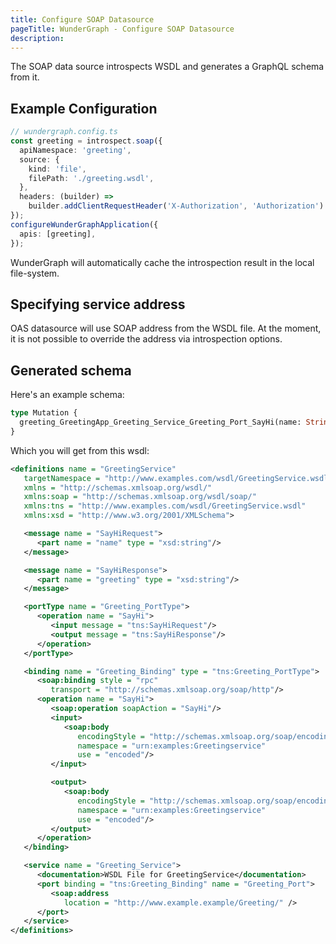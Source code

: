 ```yaml
---
title: Configure SOAP Datasource
pageTitle: WunderGraph - Configure SOAP Datasource
description:
---
```


The SOAP data source introspects WSDL and generates a GraphQL schema from it.

## Example Configuration

```typescript
// wundergraph.config.ts
const greeting = introspect.soap({
  apiNamespace: 'greeting',
  source: {
    kind: 'file',
    filePath: './greeting.wsdl',
  },
  headers: (builder) =>
    builder.addClientRequestHeader('X-Authorization', 'Authorization').addStaticHeader('X-Static', 'Static'),
});
configureWunderGraphApplication({
  apis: [greeting],
});
```

WunderGraph will automatically cache the introspection result in the local file-system.

## Specifying service address

OAS datasource will use SOAP address from the WSDL file.
At the moment, it is not possible to override the address via introspection options.

## Generated schema

Here's an example schema:

```graphql
type Mutation {
  greeting_GreetingApp_Greeting_Service_Greeting_Port_SayHi(name: String = ""): String
}
```

Which you will get from this wsdl:

```xml
<definitions name = "GreetingService"
   targetNamespace = "http://www.examples.com/wsdl/GreetingService.wsdl"
   xmlns = "http://schemas.xmlsoap.org/wsdl/"
   xmlns:soap = "http://schemas.xmlsoap.org/wsdl/soap/"
   xmlns:tns = "http://www.examples.com/wsdl/GreetingService.wsdl"
   xmlns:xsd = "http://www.w3.org/2001/XMLSchema">

   <message name = "SayHiRequest">
      <part name = "name" type = "xsd:string"/>
   </message>

   <message name = "SayHiResponse">
      <part name = "greeting" type = "xsd:string"/>
   </message>

   <portType name = "Greeting_PortType">
      <operation name = "SayHi">
         <input message = "tns:SayHiRequest"/>
         <output message = "tns:SayHiResponse"/>
      </operation>
   </portType>

   <binding name = "Greeting_Binding" type = "tns:Greeting_PortType">
      <soap:binding style = "rpc"
         transport = "http://schemas.xmlsoap.org/soap/http"/>
      <operation name = "SayHi">
         <soap:operation soapAction = "SayHi"/>
         <input>
            <soap:body
               encodingStyle = "http://schemas.xmlsoap.org/soap/encoding/"
               namespace = "urn:examples:Greetingservice"
               use = "encoded"/>
         </input>

         <output>
            <soap:body
               encodingStyle = "http://schemas.xmlsoap.org/soap/encoding/"
               namespace = "urn:examples:Greetingservice"
               use = "encoded"/>
         </output>
      </operation>
   </binding>

   <service name = "Greeting_Service">
      <documentation>WSDL File for GreetingService</documentation>
      <port binding = "tns:Greeting_Binding" name = "Greeting_Port">
         <soap:address
            location = "http://www.example.example/Greeting/" />
      </port>
   </service>
</definitions>
```
